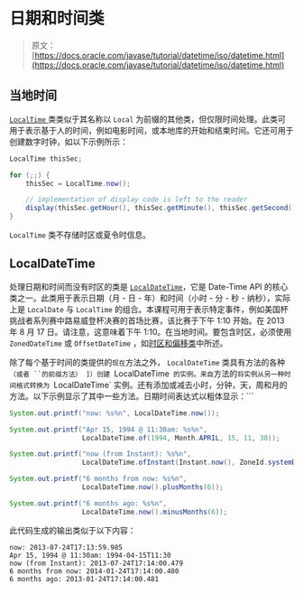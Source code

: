 # 日期和时间类

> 原文： [https://docs.oracle.com/javase/tutorial/datetime/iso/datetime.html](https://docs.oracle.com/javase/tutorial/datetime/iso/datetime.html)

## 当地时间

[`LocalTime` ](https://docs.oracle.com/javase/8/docs/api/java/time/LocalTime.html)类类似于其名称以 `Local` 为前缀的其他类，但仅限时间处理。此类可用于表示基于人的时间，例如电影时间，或本地库的开始和结束时间。它还可用于创建数字时钟，如以下示例所示：

```java
LocalTime thisSec;

for (;;) {
    thisSec = LocalTime.now();

    // implementation of display code is left to the reader
    display(thisSec.getHour(), thisSec.getMinute(), thisSec.getSecond());
}
```

`LocalTime` 类不存储时区或夏令时信息。

## LocalDateTime

处理日期和时间而没有时区的类是 [`LocalDateTime`](https://docs.oracle.com/javase/8/docs/api/java/time/LocalDateTime.html)，它是 Date-Time API 的核心类之一。此类用于表示日期（月 - 日 - 年）和时间（小时 - 分 - 秒 - 纳秒），实际上是 `LocalDate` 与 `LocalTime` 的组合。本课程可用于表示特定事件，例如美国杯挑战者系列赛中路易威登杯决赛的首场比赛，该比赛于下午 1:10 开始。在 2013 年 8 月 17 日。请注意，这意味着下午 1:10。在当地时间。要包含时区，必须使用 `ZonedDateTime` 或 `OffsetDateTime` ，如[时区和偏移类](timezones.html)中所述。

除了每个基于时间的类提供的`现在`方法之外， `LocalDateTime` 类具有方法的各种`（或者 ``的前缀方法） ]）创建 `LocalDateTime` 的实例。来自`方法的`将实例从另一种时间格式转换为 `LocalDateTime` 实例。还有添加或减去小时，分钟，天，周和月的方法。以下示例显示了其中一些方法。日期时间表达式以粗体显示：```

```java
System.out.printf("now: %s%n", LocalDateTime.now());

System.out.printf("Apr 15, 1994 @ 11:30am: %s%n",
                  LocalDateTime.of(1994, Month.APRIL, 15, 11, 30));

System.out.printf("now (from Instant): %s%n",
                  LocalDateTime.ofInstant(Instant.now(), ZoneId.systemDefault()));

System.out.printf("6 months from now: %s%n",
                  LocalDateTime.now().plusMonths(6));

System.out.printf("6 months ago: %s%n",
                  LocalDateTime.now().minusMonths(6));
```

此代码生成的输出类似于以下内容：

```
now: 2013-07-24T17:13:59.985
Apr 15, 1994 @ 11:30am: 1994-04-15T11:30
now (from Instant): 2013-07-24T17:14:00.479
6 months from now: 2014-01-24T17:14:00.480
6 months ago: 2013-01-24T17:14:00.481
```
